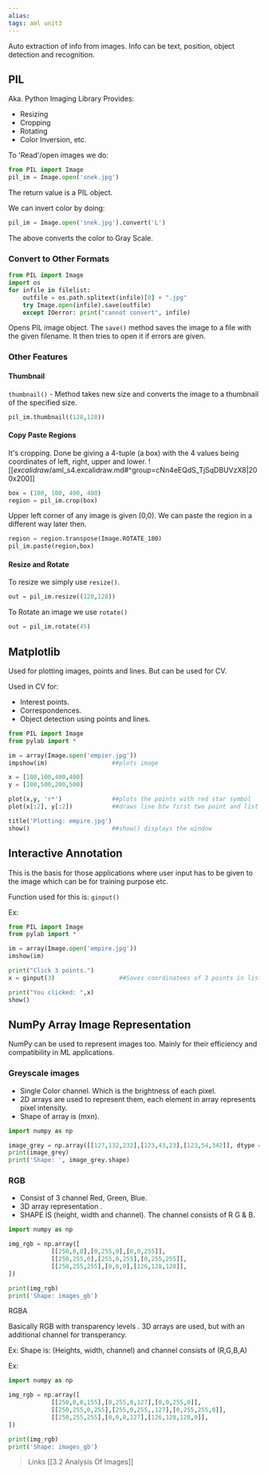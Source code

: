 ```yaml
---
alias: 
tags: aml unit3
---
```


Auto extraction of info from images. Info can be text, position, object detection and recognition.

## PIL

Aka. Python Imaging Library
Provides:
- Resizing
- Cropping
- Rotating
- Color Inversion, etc.

To 'Read'/open images we do:

```python
from PIL import Image
pil_im = Image.open('snek.jpg')
```

The return value is a PIL object.

We can invert color by doing:
```python
pil_im = Image.open('snek.jpg').convert('L')
```
The above converts the color to Gray Scale.


### Convert to Other Formats

```python
from PIL import Image
import os
for infile in filelist:
	outfile = os.path.splitext(infile)[0] + ".jpg"
	try Image.open(infile).save(outfile)
	except IOerror: print("cannot convert", infile)
```
Opens PIL image object. The `save()` method saves the image to a file with the given filename. 
It then tries to open it if errors are given.


### Other Features

#### Thumbnail
`thumbnail()` - Method takes new size and converts the image to a thumbnail of the specified size.
```python
pil_im.thumbnail((128,128))
```

#### Copy Paste Regions
It's cropping. Done be giving a 4-tuple (a box) with the 4 values being coordinates of left, right, upper and lower.
![[_excalidraw_/aml_s4.excalidraw.md#^group=cNn4eEQdS_TjSqDBUVzX8|200x200]]
```python
box = (100, 100, 400, 400)
region = pil_im.crop(box)
```

Upper left corner of any image is given (0,0). 
We can paste the region in a different way later then.

```python
region = region.transpose(Image.ROTATE_180)
pil_im.paste(region,box)
```

#### Resize and Rotate
To resize we simply use `resize()`.
```python
out = pil_im.resize((128,128))
```
To Rotate an image we use `rotate()`
```python
out = pil_im.rotate(45)
```


## Matplotlib

Used for plotting images, points and lines. But can be used for CV.

Used in CV for:
- Interest points.
- Correspondences. 
- Object detection using points and lines. 

```python
from PIL import Image
from pylab import *

im = array(Image.open('empier.jpg'))
impshow(im)                  ##plots image

x = [100,100,400,400]        
y = [100,500,200,500]

plot(x,y, 'r*')              ##plots the points with red star symbol
plot(x[:2], y[:2])           ##draws line btw first two point and list

title('Plotting: empire.jpg')
show()                       ##show() displays the window 
```


## Interactive Annotation

This is the basis for those applications where user input has to be given to the image which can be for training purpose etc.

Function used for this is: `ginput()`

Ex:
```python
from PIL import Image
from pylab import *

im = array(Image.open('empire.jpg'))
imshow(im)

print("Click 3 points.")
x = ginput(3)                  ##Saves coordinatees of 3 points in list

print("You clicked: ",x)
show()
```


## NumPy Array Image Representation

NumPy can be used to represent images too.
Mainly for their efficiency and compatibility in ML applications.

### Greyscale images

- Single Color channel. Which is the brightness of each pixel.
- 2D arrays are used to represent them, each element in array represents pixel intensity.
- Shape of array is (mxn).

```python
import numpy as np

image_grey = np.array([[127,132,232],[123,43,23],[123,54,342]], dtype = np.uint8)
print(image_grey)
print('Shape: ', image_grey.shape)
```

### RGB

- Consist of 3 channel Red, Green, Blue.
- 3D array representation . 
- SHAPE IS (height, width and channel). The channel consists of R G & B.

``` python
import numpy as np

img_rgb = np.array([
			[[250,0,0],[0,255,0],[0,0,255]],
			[[250,255,0],[255,0,255],[0,255,255]],
			[[250,255,255],[0,0,0],[126,128,128]],
])

print(img_rgb)
print('Shape: images_gb')
```

RGBA

Basically RGB with transparency levels .
3D arrays are used, but with an additional channel for transperancy.

Ex: Shape is: (Heights, width, channel) and channel consists of (R,G,B,A)

Ex: 
```python
import numpy as np

img_rgb = np.array([
			[[250,0,0,155],[0,255,0,127],[0,0,255,0]],
			[[250,255,0,255],[255,0,255,,127],[0,255,255,0]],
			[[250,255,255],[0,0,0,127],[126,128,128,0]],
])

print(img_rgb)
print('Shape: images_gb')
```


>Links
	[[3.2 Analysis Of Images]]